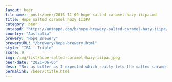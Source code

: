 ```yaml
---
layout: beer
filename: _posts/beer/2016-11-09-hope-salted-caramel-hazy-iiipa.md
title: Hope salted caramel hazy IIIPA
category: beer
untappd: "https://untappd.com/b/hope-brewery-salted-caramel-hazy-iiipa/4225672"
country: "Australia"
brewery: "Hope Brewery"
breweryURL: "/brewery/hope-brewery.html"
style: "IPA - Triple"
score: 9
img: /img/list/hope-salted-caramel-hazy-iiipa.jpeg
beer-date: "2021-06-05"
desc: "Not as bitter as I expected which really lets the salted caramel come through but without being sickly sweet"
permalink: /beer/:title.html
---
```

